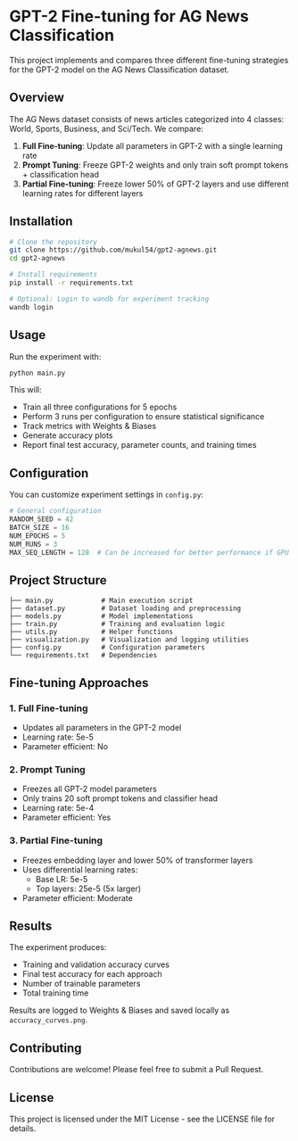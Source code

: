 # GPT-2 Fine-tuning for AG News Classification

This project implements and compares three different fine-tuning strategies for the GPT-2 model on the AG News Classification dataset.

## Overview

The AG News dataset consists of news articles categorized into 4 classes: World, Sports, Business, and Sci/Tech. We compare:

1. **Full Fine-tuning**: Update all parameters in GPT-2 with a single learning rate
2. **Prompt Tuning**: Freeze GPT-2 weights and only train soft prompt tokens + classification head
3. **Partial Fine-tuning**: Freeze lower 50% of GPT-2 layers and use different learning rates for different layers

## Installation

```bash
# Clone the repository
git clone https://github.com/mukul54/gpt2-agnews.git
cd gpt2-agnews

# Install requirements
pip install -r requirements.txt

# Optional: Login to wandb for experiment tracking
wandb login
```

## Usage

Run the experiment with:

```bash
python main.py
```

This will:
- Train all three configurations for 5 epochs
- Perform 3 runs per configuration to ensure statistical significance
- Track metrics with Weights & Biases
- Generate accuracy plots
- Report final test accuracy, parameter counts, and training times

## Configuration

You can customize experiment settings in `config.py`:

```python
# General configuration
RANDOM_SEED = 42
BATCH_SIZE = 16
NUM_EPOCHS = 5
NUM_RUNS = 3
MAX_SEQ_LENGTH = 128  # Can be increased for better performance if GPU memory allows
```

## Project Structure

```
├── main.py            # Main execution script
├── dataset.py         # Dataset loading and preprocessing
├── models.py          # Model implementations
├── train.py           # Training and evaluation logic
├── utils.py           # Helper functions
├── visualization.py   # Visualization and logging utilities 
├── config.py          # Configuration parameters
└── requirements.txt   # Dependencies
```

## Fine-tuning Approaches

### 1. Full Fine-tuning
- Updates all parameters in the GPT-2 model
- Learning rate: 5e-5
- Parameter efficient: No

### 2. Prompt Tuning
- Freezes all GPT-2 model parameters
- Only trains 20 soft prompt tokens and classifier head
- Learning rate: 5e-4
- Parameter efficient: Yes

### 3. Partial Fine-tuning
- Freezes embedding layer and lower 50% of transformer layers
- Uses differential learning rates:
  - Base LR: 5e-5
  - Top layers: 25e-5 (5x larger)
- Parameter efficient: Moderate

## Results

The experiment produces:
- Training and validation accuracy curves
- Final test accuracy for each approach
- Number of trainable parameters
- Total training time

Results are logged to Weights & Biases and saved locally as `accuracy_curves.png`.

## Contributing

Contributions are welcome! Please feel free to submit a Pull Request.

## License

This project is licensed under the MIT License - see the LICENSE file for details.